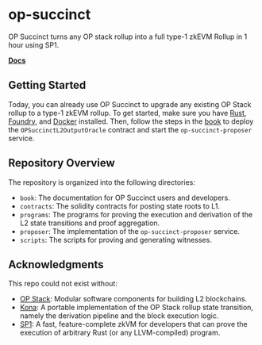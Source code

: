 # op-succinct

OP Succinct turns any OP stack rollup into a full type-1 zkEVM Rollup in 1 hour using SP1.

**[Docs](https://succinctlabs.github.io/op-succinct)**

## Getting Started

Today, you can already use OP Succinct to upgrade any existing OP Stack rollup to a type-1 zkEVM rollup. To get started, make sure you have [Rust](https://rustup.rs/), [Foundry](https://book.getfoundry.sh/), and [Docker](https://docs.docker.com/engine/install/) installed. Then, follow the steps in the [book](https://succinctlabs.github.io/op-succinct/) to deploy the `OPSuccinctL2OutputOracle` contract and start the `op-succinct-proposer` service.

## Repository Overview

The repository is organized into the following directories:

- `book`: The documentation for OP Succinct users and developers.
- `contracts`: The solidity contracts for posting state roots to L1.
- `programs`: The programs for proving the execution and derivation of the L2 state transitions and proof aggregation.
- `proposer`: The implementation of the `op-succinct-proposer` service.
- `scripts`: The scripts for proving and generating witnesses.

## Acknowledgments

This repo could not exist without:
* [OP Stack](https://docs.optimism.io/stack/getting-started): Modular software components for building L2 blockchains.
* [Kona](https://github.com/anton-rs/kona/tree/main): A portable implementation of the OP Stack rollup state transition, namely the derivation pipeline and the block execution logic.
* [SP1](https://github.com/succinctlabs/sp1): A fast, feature-complete zkVM for developers that can prove the execution of arbitrary Rust (or any LLVM-compiled) program.
